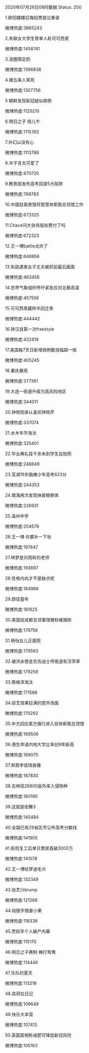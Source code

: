 2020年07月26日08时数据
Status: 200

1.欧阳娜娜后悔投票提议重录

微博热度:3865243

2.失联女大学生曾单人赴可可西里

微博热度:1458741

3.滚圈限定奶

微博热度:1396838

4.被五条人笑死

微博热度:1307756

5.朝鲜发现新冠疑似病例

微博热度:1120210

6.明日之子 倍儿牛

微博热度:1115392

7.许幻山没有心

微博热度:1113786

8.许子言太可爱了

微博热度:870720

9.教育部发布高考招录5大陷阱

微博热度:768783

10.中国驻美使馆将暂管休斯敦总领馆工作

微博热度:673325

11.Chace问大张伟版权费付了吗

微博热度:672323

12.王一博battle太炸了

微博热度:648856

13.失踪遇害女子丈夫被抓前最后画面

微博热度:463456

14.世界气象组织呼吁紧急应对北极高温

微博热度:457556

15.可可西里藏羚羊回迁季

微博热度:444442

16.钟汉良第一次freestyle

微博热度:432419

17.美国每7天日新增病例数涨幅超一倍

微博热度:405245

18.重庆暴雨

微博热度:377361

19.大连一街道升级为高风险地区

微博热度:344011

20.钟晓阳承认喜欢钟晓芹

微博热度:337074

21.水木年华淘汰

微博热度:325401

22.毕业典礼挂千余未到学生自拍照

微博热度:248849

23.芜湖19岁脑瘫少年高考623分

微博热度:244353

24.南海再次发现抹香鲸群体

微博热度:226931

25.温州中学

微博热度:204576

26.王一博 你要补一下妆

微博热度:197847

27.林梦是刘雨昕的老师

微博热度:193697

28.性格内向才不是缺点呢

微博热度:184986

29.顾佳童年

微博热度:181625

30.美国驻成都总领事馆徽标被摘除

微博热度:179756

31.杨怡女儿正面照

微博热度:179593

32.被洪水卷走负伤战士呼吸道有浮萍草

微博热度:179259

33.蔡维泽淘汰

微博热度:171586

34.综艺效果拉满的意外场面

微博热度:170292

35.中方回应美方强行进入驻休斯敦总领馆

微博热度:169506

36.港生申请内地大学比率创9年新高

微博热度:169075

37.宋茜李佳琦直播

微博热度:167830

38.吉林现26800亩外来入侵物种

微博热度:160190

39.这就是街舞3

微博热度:145484

40.全国已有29省区市公布高考分数线

微博热度:141905

41.影院复工后单日票房首破3000万

微博热度:141578

42.王一博给梦迪毛巾

微博热度:132349

43.张艺兴krump

微博热度:121266

44.段振宇救姜小果

微博热度:118338

45.贾跃亭个人破产内幕

微博热度:115170

46.明日之子赛制 棒打鸳鸯

微博热度:114446

47.乐队的夏天

微博热度:113218

48.具荷拉日记

微博热度:109649

49.快乐大本营

微博热度:107413

50.英国首相称减肥可降低新冠风险

微博热度:105163

